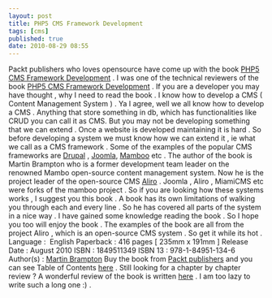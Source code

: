```yaml
---
layout: post
title: PHP5 CMS Framework Development
tags: [cms]
published: true
date: 2010-08-29 08:55
---
```

Packt publishers who loves opensource have come up with the book [PHP5 CMS Framework Development](https://www.packtpub.com/php-5-cms-framework-development-second-edition/book) . I was one of the technical reviewers of the book [PHP5 CMS Framework Development](https://www.packtpub.com/php-5-cms-framework-development-second-edition/book) . If you are a developer you may have thought , why I need to read the book . I know how to develop a CMS ( Content Management System ) . Ya I agree, well we all know how to develop a CMS . Anything that store something in db, which has functionalities like CRUD you can call it as CMS. But you may not be developing something that we can extend . Once a website is developed maintaining it is hard . So before developing a system we must know how we can extend it , ie what we call as a CMS framework . Some of the examples of the popular CMS frameworks are [Drupal](http://drupal.org) , [Joomla](http://www.joomla.org/), [Mamboo](http://mambo-foundation.org/) etc .  The author of the book is Martin Brampton who is a former development team leader on the renowned Mambo open-source content management system. Now he is the project leader of the open-source CMS [Aliro](http://aliro.org/) . Joomla , Aliro , MiamiCMS etc were forks of the mamboo project . So if you are looking how these systems works , I suggest you this book . A book has its own limitations of walking you through each and every line . So he has covered all parts of the system in a nice way . I have gained some knowledge reading the book . So I hope you too will enjoy the book . The examples of the book are all from the project Aliro , which is an open-source CMS system . So get it while its hot .  Language :  English Paperback : 416 pages [ 235mm x 191mm ] Release Date : August 2010 ISBN : 1849511349 ISBN 13 : 978-1-84951-134-6 Author(s) : [Martin Brampton](http://twitter.com/martinbrampton)  Buy the book from [Packt publishers](http://www.packtpub.com/php-5-cms-framework-development-second-edition/book) and you can see Table of Contents [here](http://www.packtpub.com/toc/php-5-cms-framework-development-2nd-edition-table-contents) .  Still looking for a chapter by chapter review ? A wonderful review of the book is written [here](http://www.ds-o.com/archives/76-Book-Review-PHP5-CMS-Framework-Development-by-Martin-Brampton.html) . I am too lazy to write such a long one :) .   
